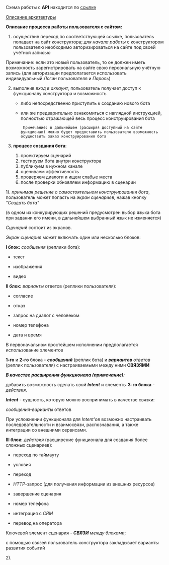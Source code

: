 Схема работы с **API** находится по [ссылке](https://drive.google.com/file/d/1_3jbWE6SRvnoCVw95HVCeMNe9Uj6yANz/view?usp=sharing)

  

[Описание архитектуры](https://github.com/cuttlesystems/tg_bot_constructor/blob/describe_scenario/main/Docs/arch_description.md)

  

**Описание процесса работы пользователя с сайтом:**


1. осуществив переход по соответствующей ссылке, пользователь попадает на сайт конструктора; *для начала работы* с конструктором пользователю необходимо авторизироваться на сайте под своей учётной записью

Примечание: если это новый пользователь, то он должен иметь возможность зарегистрировать на сайте свою персональную учётную запись
(для авторизации предполагается использовать индивидуальный *Логин* пользователя и *Пароль*)

2. выполнив *вход в аккаунт*, пользователь получает доступ к функционалу конструктора и возможность

   - либо непосредственно приступить к созданию нового бота


   - или же предварительно ознакомиться с наглядной инструкцией, полностью отражающей весь процесс конструирования бота

     
          Примечание: в дальнейшем (расширяя доступный на сайте функционал) можно будет предоставить пользователю возможность осуществить заказ конструирования бота


  

3.  **процесс создания бота**:
    1. проектируем сценарий
    2. тестируем бота внутри конструктора
    3. публикуем в нужном канале
    4. оцениваем эффективность
    5. проверяем диалоги и ищем слабые места
    6. после проверки обновляем информацию в сценарии

1). *принимая решение о самостоятельном конструировании бота*, пользователь может попасть на *экран сценариев*, нажав кнопку *"Создать бота"*

(в одном из конкурирующих решений предусмотрен выбор языка бота при задании его имени, в дальнейшем выбранный язык не изменяется)

  

*Сценарий* состоит из экранов.

  

*Экран сценария* может включать один или несколько блоков:

**I блок:** *сообщения* (реплики бота):

- текст

- изображения

- видео


**II блок:**  *варианты* ответов (реплики пользователя):

- согласие

- отказ

- запрос на диалог с человеком

- номер телефона

- дата и время

  

В первоначальном простейшем исполнении предполагается использование элементов

**1-го** и **2-го** блока - ***сообщений*** (реплик бота) и ***вариантов** ответов* (реплик пользователя) с настраиваемыми между ними **СВЯЗЯМИ**

  


***В качестве расширения функционала (примечание):***

добавить возможность сделать *свой **Intent*** и элементы **3-го блока** - *действия*.

***Intent*** - сущность, которую можно воспринимать в качестве связки:

*сообщения*-*варианты* ответов

При усложнении функционала для *Intent'ов* возможно настраивать последовательности и взаимосвязи, распознавания, а также интеграции со внешними сервисами.

  

**III блок:**  *действия* (расширение функционала для создания более сложных сценариев):

- переход по таймауту

- условия

- переход

-  *HTTP*-запрос (для получения информации из внешних ресурсов)

- завершение сценария

- номер телефона

- интеграция с *CRM*

- перевод на оператора

  

Ключевой элемент сценария - ***СВЯЗИ** между блоками*;

с помощью связей пользователь конструктора закладывает варианты развития событий

  

2).